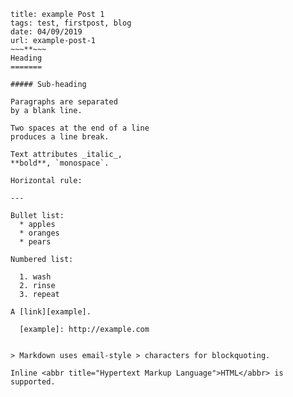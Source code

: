 ~~~**~~~
title: example Post 1
tags: test, firstpost, blog
date: 04/09/2019
url: example-post-1
~~~**~~~
Heading
=======

##### Sub-heading

Paragraphs are separated
by a blank line.

Two spaces at the end of a line  
produces a line break.

Text attributes _italic_, 
**bold**, `monospace`.

Horizontal rule:

---

Bullet list:
  * apples
  * oranges
  * pears

Numbered list:

  1. wash
  2. rinse
  3. repeat

A [link][example].

  [example]: http://example.com


> Markdown uses email-style > characters for blockquoting.

Inline <abbr title="Hypertext Markup Language">HTML</abbr> is supported.
